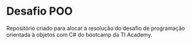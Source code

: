 # Desafio POO
Repositório criado para alocar a resolução do desafio de programação orientada à objetos com C# do bootcamp da TI Academy.
